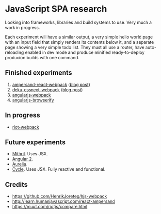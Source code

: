 # JavaScript SPA research

Looking into frameworks, libraries and build systems to use. Very much a work in progress.

Each experiment will have a similar output, a very simple hello world page with an input field that simply 
renders its contents below it, and a separate page showing a very simple todo list. They must all use a router, 
have auto-reloading enabled in dev mode and produce minified ready-to-deploy producion builds with one
command.

## Finished experiments

1. [ampersand-react-webpack](https://github.com/kevinrenskers/js-skeleton/tree/ampersand-react-webpack) ([blog post](http://www.mixedcase.nl/articles/2015/05/17/research-front-end-part-1/))
2. [deku-cssnext-webpack](https://github.com/kevinrenskers/js-skeleton/tree/deku-cssnext-webpack) ([blog post](http://www.mixedcase.nl/articles/2015/05/31/research-front-end-part-2/))
3. [angularjs-webpack](https://github.com/kevinrenskers/js-skeleton/tree/angularjs-webpack)
4. [angularjs-browserify](https://github.com/kevinrenskers/js-skeleton/tree/angularjs-browserify)

## In progress

* [riot-webpack](https://github.com/kevinrenskers/js-skeleton/tree/riot-webpack)

## Future experiments 

* [Mithril](http://lhorie.github.io/mithril/). Uses JSX.
* [Angular 2](https://angular.io).
* [Aurelia](http://aurelia.io).
* [Cycle](https://github.com/staltz/cycle). Uses JSX. Fully reactive and functional.

## Credits

* https://github.com/HenrikJoreteg/hjs-webpack
* http://learn.humanjavascript.com/react-ampersand
* https://muut.com/riotjs/compare.html
